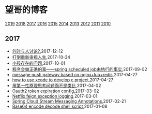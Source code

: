 # 望哥的博客
 [2019](/2019/)
 [2018](/2018/)
 [2017](/2017/)
 [2016](/2016/)
 [2015](/2015/)
 [2014](/2014/)
 [2013](/2013/)
 [2012](/2012/)
 [2011](/2011/)
 [2010](/2010/)


## 2017
* [何时与人讨论?](/2017/2017-12-12-discuss-with-others),2017-12-12
* [打倒重新审视人生](/2017/2017-10-24-different_sence_of_life),2017-10-24
* [小孩存在的问题](/2017/2017-10-01-problems-of-children),2017-10-01
* [程序会做正确的事——spring scheduled job未执行的事实](/2017/2017-09-02-the-truth-why-spring-scheduled-job-not-running),2017-09-02
* [message push gateway based on nginx+lua+redis](/2017/2017-04-27-message-push-gateway-based-on-nginx-and-lua-redis),2017-04-27
* [how to use xcode to develop c project](/2017/2017-04-27-how-to-use-xcode-to-develop-c-project),2017-04-27
* [用第一性原理思考问题而不是类比](/2017/2017-04-02-first-principle),2017-04-02
* [Oauth2 token expiration config](/2017/2017-03-02-oauth2-token-expiration-config),2017-03-02
* [Netflix feign exception logging](/2017/2017-03-01-netflix-feign-exception-logging),2017-03-01
* [Spring Cloud Stream Messaging Annotations](/2017/2017-02-21-spring-cloud-stream-messaging-annotations),2017-02-21
* [Base64 encode decode shell script](/2017/2017-01-08-base64-encode-decode-shell),2017-01-08
